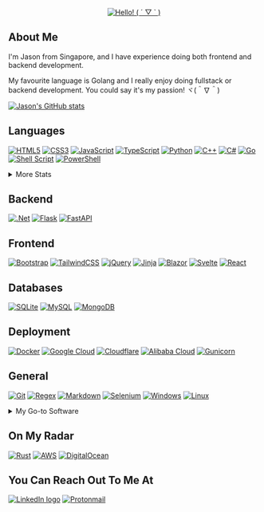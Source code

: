 <div align="center">
  <p>
    <a href="https://git.io/typing-svg">
      <img src="https://readme-typing-svg.demolab.com/?font=Fira+Code&size=30&pause=100&center=true&vCenter=true&width=435&lines=Hello!%20(%20%C2%B4%20%E2%96%BD%20`%20)" alt="Hello! ( ´ ▽ ` )">
    </a>
  </p>
</div>

## About Me

I'm Jason from Singapore, and I have experience doing both frontend and backend development.

My favourite language is Golang and I really enjoy doing fullstack or backend development. You could say it's my passion! ヾ(＾∇＾)

[![Jason's GitHub stats](https://github-readme-stats.vercel.app/api?username=kjhjason&show_icons=true&theme=dark)](https://github.com/anuraghazra/github-readme-stats)

<!-- [![GitHub Streak](https://streak-stats.demolab.com?user=kjhjason&theme=dark)](https://git.io/streak-stats) -->

## Languages

[![HTML5](https://img.shields.io/badge/html5-%23E34F26.svg?style=flat&logo=html5&logoColor=white)](https://wikipedia.org/wiki/HTML)
[![CSS3](https://img.shields.io/badge/css3-%231572B6.svg?style=flat&logo=css3&logoColor=white)](https://en.wikipedia.org/wiki/CSS)
[![JavaScript](https://img.shields.io/badge/javascript-%23323330.svg?style=flat&logo=javascript&logoColor=%23F7DF1E)](https://wikipedia.org/wiki/JavaScript)
[![TypeScript](https://img.shields.io/badge/typescript-%23007ACC.svg?style=flat&logo=typescript&logoColor=white)](https://www.typescriptlang.org/)
[![Python](https://img.shields.io/badge/python-3670A0?style=flat&logo=python&logoColor=ffdd54)](https://www.python.org/)
[![C++](https://img.shields.io/badge/c++-%2300599C.svg?style=flat&logo=c%2B%2B&logoColor=white)](https://en.wikipedia.org/wiki/C%2B%2B)
[![C#](https://img.shields.io/badge/c%23-%23239120.svg?style=flat&logo=csharp&logoColor=white)](https://learn.microsoft.com/en-us/dotnet/csharp/)
[![Go](https://img.shields.io/badge/go-%2300ADD8.svg?style=flat&logo=go&logoColor=white)](https://go.dev/)
[![Shell Script](https://img.shields.io/badge/shell_script-%23121011.svg?style=flat&logo=gnu-bash&logoColor=white)](https://en.wikipedia.org/wiki/Bash_(Unix_shell))
[![PowerShell](https://img.shields.io/badge/PowerShell-%235391FE.svg?style=flat&logo=powershell&logoColor=white)](https://microsoft.com/powershell)

<details>
  <summary>More Stats</summary>

  [![Top Langs](https://github-readme-stats.vercel.app/api/top-langs/?username=kjhjason&layout=compact&theme=dark&langs_count=8&hide=css,html,nsis)](https://github.com/anuraghazra/github-readme-stats)
</details>

## Backend

[![.Net](https://img.shields.io/badge/.NET-5C2D91?style=flat&logo=.net&logoColor=white)](https://dotnet.microsoft.com/en-us/)
[![Flask](https://img.shields.io/badge/flask-%23000.svg?style=flat&logo=flask&logoColor=white)](https://flask.palletsprojects.com/)
[![FastAPI](https://img.shields.io/badge/FastAPI-005571?style=flat&logo=fastapi)](https://fastapi.tiangolo.com/)

## Frontend

[![Bootstrap](https://img.shields.io/badge/bootstrap-%238511FA.svg?style=flat&logo=bootstrap&logoColor=white)](https://getbootstrap.com/)
[![TailwindCSS](https://img.shields.io/badge/tailwindcss-%2338B2AC.svg?style=flat&logo=tailwind-css&logoColor=white)](https://tailwindcss.com/)
[![jQuery](https://img.shields.io/badge/jquery-%230769AD.svg?style=flat&logo=jquery&logoColor=white)](https://jquery.com/)
[![Jinja](https://img.shields.io/badge/jinja-white.svg?style=flat&logo=jinja&logoColor=black)](https://jinja.palletsprojects.com/)
[![Blazor](https://img.shields.io/badge/blazor-%235C2D91.svg?style=flat&logo=blazor&logoColor=white)](https://dotnet.microsoft.com/en-us/apps/aspnet/web-apps/blazor)
[![Svelte](https://img.shields.io/badge/svelte-%23f1413d.svg?style=flat&logo=svelte&logoColor=white)](https://svelte.dev/)
[![React](https://img.shields.io/badge/react-%2320232a.svg?style=flat&logo=react&logoColor=%2361DAFB)](https://react.dev/)

## Databases

[![SQLite](https://img.shields.io/badge/sqlite-%2307405e.svg?style=flat&logo=sqlite&logoColor=white)](https://www.sqlite.org/)
[![MySQL](https://img.shields.io/badge/mysql-4479A1.svg?style=flat&logo=mysql&logoColor=white)](https://www.mysql.com/)
[![MongoDB](https://img.shields.io/badge/MongoDB-%234ea94b.svg?style=flat&logo=mongodb&logoColor=white)](https://www.mongodb.com/)

## Deployment

[![Docker](https://img.shields.io/badge/docker-%230db7ed.svg?style=flat&logo=docker&logoColor=white)](https://www.docker.com/)
[![Google Cloud](https://img.shields.io/badge/GoogleCloud-%234285F4.svg?style=flat&logo=google-cloud&logoColor=white)](https://cloud.google.com/)
[![Cloudflare](https://img.shields.io/badge/Cloudflare-F38020?style=flat&logo=Cloudflare&logoColor=white)](https://www.cloudflare.com/)
[![Alibaba Cloud](https://img.shields.io/badge/AlibabaCloud-%23FF6701.svg?style=flat&logo=alibabacloud&logoColor=white)](https://www.alibabacloud.com/)
[![Gunicorn](https://img.shields.io/badge/gunicorn-%298729.svg?style=flat&logo=gunicorn&logoColor=white)](https://gunicorn.org/)

## General

[![Git](https://img.shields.io/badge/git-%23F05033.svg?style=flat&logo=git&logoColor=white)]((https://git-scm.com/))
[![Regex](https://img.shields.io/badge/Regex-1A2C42?style=flat)](https://en.wikipedia.org/wiki/Regular_expression)
[![Markdown](https://img.shields.io/badge/markdown-%23000000.svg?style=flat&logo=markdown&logoColor=white)](https://en.wikipedia.org/wiki/Markdown)
[![Selenium](https://img.shields.io/badge/-selenium-%43B02A?style=flat&logo=selenium&logoColor=white)](https://www.selenium.dev/)
[![Windows](https://img.shields.io/badge/Windows-0078D6?style=flat&logo=windows&logoColor=white)](https://en.wikipedia.org/wiki/Microsoft_Windows)
[![Linux](https://img.shields.io/badge/Linux-FCC624?style=flat&logo=linux&logoColor=black)](https://www.linux.org/)
<details>
  <summary>My Go-to Software</summary>

  [![Visual Studio](https://img.shields.io/badge/Visual%20Studio-5C2D91.svg?style=flat&logo=visual-studio&logoColor=white)](https://visualstudio.microsoft.com/)
  [![Visual Studio Code](https://img.shields.io/badge/Visual%20Studio%20Code-0078d7.svg?style=flat&logo=visual-studio-code&logoColor=white)](https://code.visualstudio.com/)
  [![GoLand](https://img.shields.io/badge/GoLand-0f0f0f?&style=flat&logo=goland&logoColor=white)](https://www.jetbrains.com/go/)
  [![Postman](https://img.shields.io/badge/Postman-FF6C37?style=flat&logo=postman&logoColor=white)](https://www.postman.com/)
  [![Brave](https://img.shields.io/badge/Brave-FB542B?style=flat&logo=Brave&logoColor=white)](https://brave.com/)
  [![Adobe Photoshop](https://img.shields.io/badge/adobe%20photoshop-%2331A8FF.svg?style=flat&logo=adobe%20photoshop&logoColor=white)](https://www.adobe.com/products/photoshop.html)
  [![Proton Drive](https://img.shields.io/badge/Proton%20Drive-6d4aff?style=flat&logo=proton%20drive&logoColor=white)](https://proton.me/drive)
</details>

## On My Radar

[![Rust](https://img.shields.io/badge/rust-%23000000.svg?style=flat&logo=rust&logoColor=white)](https://www.rust-lang.org/)
[![AWS](https://img.shields.io/badge/AWS-%23FF9900.svg?style=flat&logo=amazon-aws&logoColor=white)](https://aws.amazon.com/)
[![DigitalOcean](https://img.shields.io/badge/DigitalOcean-%230167ff.svg?style=flat&logo=digitalOcean&logoColor=white)](https://www.digitalocean.com/)

## You Can Reach Out To Me At

[![LinkedIn logo](https://img.shields.io/badge/Jason%20Kuan-%230077B5.svg?style=for-the-badge&logo=linkedin&logoColor=white)](https://www.linkedin.com/in/kjhjason/)
[![Protonmail](https://img.shields.io/badge/kjhjason@pm.me-8B89CC?style=for-the-badge&logo=protonmail&logoColor=white)](mailto:kjhjason@pm.me)
